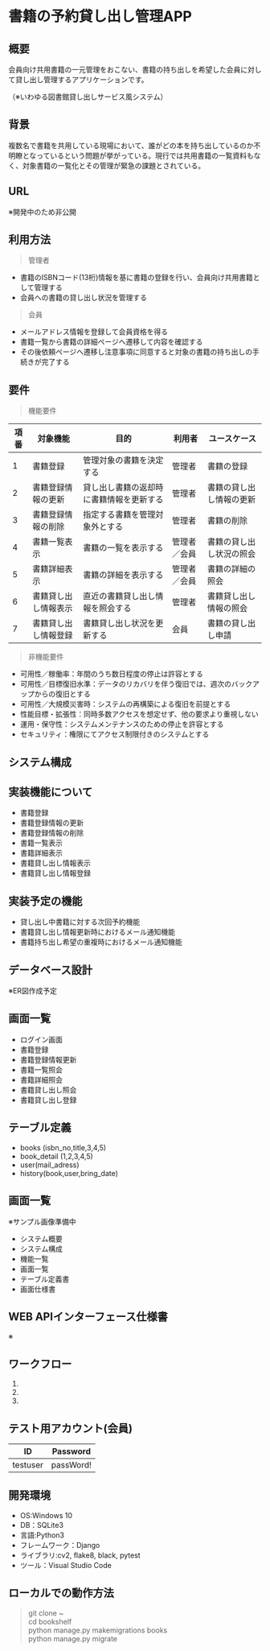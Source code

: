 # 書籍の予約貸し出し管理APP

## 概要
会員向け共用書籍の一元管理をおこない、書籍の持ち出しを希望した会員に対して貸し出し管理するアプリケーションです。　　

（※いわゆる図書館貸し出しサービス風システム）

## 背景
複数名で書籍を共用している現場において、誰がどの本を持ち出しているのか不明瞭となっているという問題が挙がっている。現行では共用書籍の一覧資料もなく、対象書籍の一覧化とその管理が緊急の課題とされている。

## URL
※開発中のため非公開

## 利用方法
> 管理者
  - 書籍のISBNコード(13桁)情報を基に書籍の登録を行い、会員向け共用書籍として管理する
  - 会員への書籍の貸し出し状況を管理する

> 会員
  - メールアドレス情報を登録して会員資格を得る
  - 書籍一覧から書籍の詳細ページへ遷移して内容を確認する
  - その後依頼ページへ遷移し注意事項に同意すると対象の書籍の持ち出しの手続きが完了する



## 要件
> 機能要件


項番 | 対象機能 | 目的| 利用者| ユースケース
-|-|-|-|-
1 | 書籍登録| 管理対象の書籍を決定する|管理者|書籍の登録
2 | 書籍登録情報の更新| 貸し出し書籍の返却時に書籍情報を更新する|管理者|書籍の貸し出し情報の更新
3 | 書籍登録情報の削除| 指定する書籍を管理対象外とする|管理者|書籍の削除
4 | 書籍一覧表示| 書籍の一覧を表示する|管理者／会員|書籍の貸し出し状況の照会
5 | 書籍詳細表示| 書籍の詳細を表示する|管理者／会員|書籍の詳細の照会
6 | 書籍貸し出し情報表示| 直近の書籍貸し出し情報を照会する|管理者|書籍貸し出し情報の照会
7 | 書籍貸し出し情報登録| 書籍貸し出し状況を更新する|会員|書籍の貸し出し申請

> 非機能要件
- 可用性／稼働率：年間のうち数日程度の停止は許容とする
- 可用性／目標復旧水準：データのリカバリを伴う復旧では、週次のバックアップからの復旧とする
- 可用性／大規模災害時：システムの再構築による復旧を前提とする
- 性能目標・拡張性：同時多数アクセスを想定せず、他の要求より重視しない
- 運用・保守性：システムメンテナンスのための停止を許容とする
- セキュリティ：権限にてアクセス制限付きのシステムとする

## システム構成

## 実装機能について
- 書籍登録
- 書籍登録情報の更新
- 書籍登録情報の削除
- 書籍一覧表示
- 書籍詳細表示
- 書籍貸し出し情報表示
- 書籍貸し出し情報登録

## 実装予定の機能
- 貸し出し中書籍に対する次回予約機能 
- 書籍貸し出し情報更新時におけるメール通知機能
- 書籍持ち出し希望の重複時におけるメール通知機能

## データベース設計
※ER図作成予定

## 画面一覧
- ログイン画面
- 書籍登録
- 書籍登録情報更新
- 書籍一覧照会
- 書籍詳細照会
- 書籍貸し出し照会
- 書籍貸し出し登録


## テーブル定義
- books (isbn_no,title,3,4,5)
- book_detail (1,2,3,4,5)
- user(mail_adress)
- history(book,user,bring_date)


## 画面一覧
※サンプル画像準備中

- システム概要
- システム構成
- 機能一覧
- 画面一覧
- テーブル定義書
- 画面仕様書
## WEB APIインターフェース仕様書
※

## ワークフロー

1. 
1. 
1. 

## テスト用アカウント(会員)

ID | Password
-|-
testuser | passWord!

## 開発環境
- OS:Windows 10
- DB：SQLite3
- 言語:Python3
- フレームワーク：Django
- ライブラリ:cv2, flake8, black, pytest
- ツール：Visual Studio Code

## ローカルでの動作方法
>git clone ~  
>cd bookshelf  
>python manage.py makemigrations books  
>python manage.py migrate
